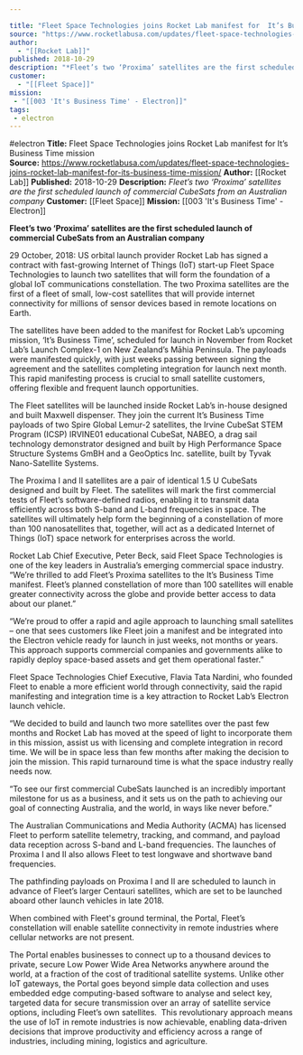 ```yaml
---

title: "Fleet Space Technologies joins Rocket Lab manifest for  It’s Business Time mission  "
source: "https://www.rocketlabusa.com/updates/fleet-space-technologies-joins-rocket-lab-manifest-for-its-business-time-mission/"
author:
  - "[[Rocket Lab]]"
published: 2018-10-29
description: "*Fleet’s two ‘Proxima’ satellites are the first scheduled launch of commercial CubeSats from an Australian company*"
customer:
  - "[[Fleet Space]]"
mission:
 - "[[003 'It's Business Time' - Electron]]"
tags:
 - electron
---
```


#electron
**Title:** Fleet Space Technologies joins Rocket Lab manifest for  It’s Business Time mission  
**Source:** https://www.rocketlabusa.com/updates/fleet-space-technologies-joins-rocket-lab-manifest-for-its-business-time-mission/
**Author:** [[Rocket Lab]]
**Published:** 2018-10-29
**Description:** *Fleet’s two ‘Proxima’ satellites are the first scheduled launch of commercial CubeSats from an Australian company*
**Customer:** [[Fleet Space]]
**Mission:** [[003 'It's Business Time' - Electron]]

**Fleet’s two ‘Proxima’ satellites are the first scheduled launch of commercial CubeSats from an Australian company**

29 October, 2018: US orbital launch provider Rocket Lab has signed a contract with fast-growing Internet of Things (IoT) start-up Fleet Space Technologies to launch two satellites that will form the foundation of a global IoT communications constellation. The two Proxima satellites are the first of a fleet of small, low-cost satellites that will provide internet connectivity for millions of sensor devices based in remote locations on Earth.

The satellites have been added to the manifest for Rocket Lab’s upcoming mission, ‘It’s Business Time’, scheduled for launch in November from Rocket Lab’s Launch Complex-1 on New Zealand’s Māhia Peninsula. The payloads were manifested quickly, with just weeks passing between signing the agreement and the satellites completing integration for launch next month. This rapid manifesting process is crucial to small satellite customers, offering flexible and frequent launch opportunities. 

The Fleet satellites will be launched inside Rocket Lab’s in-house designed and built Maxwell dispenser. They join the current It’s Business Time payloads of two Spire Global Lemur-2 satellites, the Irvine CubeSat STEM Program (ICSP) IRVINE01 educational CubeSat, NABEO, a drag sail technology demonstrator designed and built by High Performance Space Structure Systems GmBH and a GeoOptics Inc. satellite, built by Tyvak Nano-Satellite Systems.

The Proxima I and II satellites are a pair of identical 1.5 U CubeSats designed and built by Fleet. The satellites will mark the first commercial tests of Fleet’s software-defined radios, enabling it to transmit data efficiently across both S-band and L-band frequencies in space. The satellites will ultimately help form the beginning of a constellation of more than 100 nanosatellites that, together, will act as a dedicated Internet of Things (IoT) space network for enterprises across the world.

Rocket Lab Chief Executive, Peter Beck, said Fleet Space Technologies is one of the key leaders in Australia’s emerging commercial space industry. “We’re thrilled to add Fleet’s Proxima satellites to the It’s Business Time manifest. Fleet’s planned constellation of more than 100 satellites will enable greater connectivity across the globe and provide better access to data about our planet.”

“We’re proud to offer a rapid and agile approach to launching small satellites – one that sees customers like Fleet join a manifest and be integrated into the Electron vehicle ready for launch in just weeks, not months or years. This approach supports commercial companies and governments alike to rapidly deploy space-based assets and get them operational faster.”

Fleet Space Technologies Chief Executive, Flavia Tata Nardini, who founded Fleet to enable a more efficient world through connectivity, said the rapid manifesting and integration time is a key attraction to Rocket Lab’s Electron launch vehicle.

“We decided to build and launch two more satellites over the past few months and Rocket Lab has moved at the speed of light to incorporate them in this mission, assist us with licensing and complete integration in record time. We will be in space less than few months after making the decision to join the mission. This rapid turnaround time is what the space industry really needs now.

“To see our first commercial CubeSats launched is an incredibly important milestone for us as a business, and it sets us on the path to achieving our goal of connecting Australia, and the world, in ways like never before.”

The Australian Communications and Media Authority (ACMA) has licensed Fleet to perform satellite telemetry, tracking, and command, and payload data reception across S-band and L-band frequencies. The launches of Proxima I and II also allows Fleet to test longwave and shortwave band frequencies.

The pathfinding payloads on Proxima I and II are scheduled to launch in advance of Fleet’s larger Centauri satellites, which are set to be launched aboard other launch vehicles in late 2018.

When combined with Fleet's ground terminal, the Portal, Fleet’s constellation will enable satellite connectivity in remote industries where cellular networks are not present.

The Portal enables businesses to connect up to a thousand devices to private, secure Low Power Wide Area Networks anywhere around the world, at a fraction of the cost of traditional satellite systems. Unlike other IoT gateways, the Portal goes beyond simple data collection and uses embedded edge computing-based software to analyse and select key, targeted data for secure transmission over an array of satellite service options, including Fleet’s own satellites.  This revolutionary approach means the use of IoT in remote industries is now achievable, enabling data-driven decisions that improve productivity and efficiency across a range of industries, including mining, logistics and agriculture.